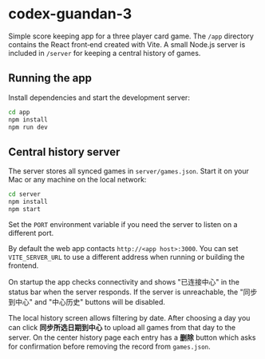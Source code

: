 # codex-guandan-3

Simple score keeping app for a three player card game. The `/app` directory
contains the React front‑end created with Vite. A small Node.js server is
included in `/server` for keeping a central history of games.

## Running the app

Install dependencies and start the development server:

```bash
cd app
npm install
npm run dev
```

## Central history server

The server stores all synced games in `server/games.json`. Start it on your Mac
or any machine on the local network:

```bash
cd server
npm install
npm start
```

Set the `PORT` environment variable if you need the server to listen on a
different port.

By default the web app contacts `http://<app host>:3000`. You can set
`VITE_SERVER_URL` to use a different address when running or building the
frontend.

On startup the app checks connectivity and shows "已连接中心" in the status bar
when the server responds. If the server is unreachable, the "同步到中心" and
"中心历史" buttons will be disabled.

The local history screen allows filtering by date. After choosing a day you can
click **同步所选日期到中心** to upload all games from that day to the server.
On the center history page each entry has a **删除** button which asks for
confirmation before removing the record from `games.json`.
